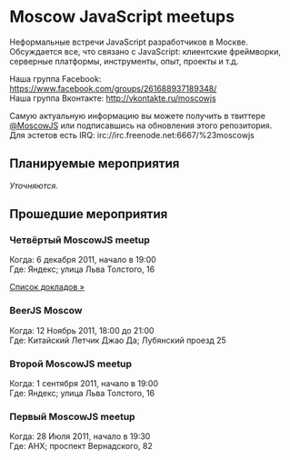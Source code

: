 # Moscow JavaScript meetups

Неформальные встречи JavaScript разработчиков в Москве.  
Обсуждается все, что связано с JavaScript: клиентские фреймворки, серверные платформы, инструменты, опыт, проекты и т.д.

Наша группа Facebook: https://www.facebook.com/groups/261688937189348/  
Наша группа Вконтакте: http://vkontakte.ru/moscowjs

Самую актуальную информацию вы можете получить в твиттере [@MoscowJS] или подписавшись на обновления этого репозитория.  
Для эстетов есть IRQ: irc://irc.freenode.net:6667/%23moscowjs

[@MoscowJS]: http://twitter.com/MoscowJS

## Планируемые мероприятия

_Уточняются._

## Прошедшие мероприятия

### Четвёртый MoscowJS meetup

Когда: 6 декабря 2011, начало в 19:00  
Где: Яндекс; улица Льва Толстого, 16

[Список докладов »](https://github.com/MoscowJS/meetups/tree/master/2011_12_6.markdown)

### BeerJS Moscow

Когда: 12 Ноябрь 2011, 18:00 до 21:00  
Где: Китайский Летчик Джао Да; Лубянский проезд 25

### Второй MoscowJS meetup

Когда: 1 сентября 2011, начало в 19:00  
Где: Яндекс; улица Льва Толстого, 16

### Первый MoscowJS meetup

Когда: 28 Июля 2011, начало в 19:30  
Где: АНХ; проспект Вернадского, 82
